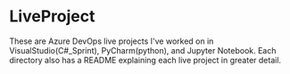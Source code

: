 # LiveProject

These are Azure DevOps live projects I've worked on in VisualStudio(C#_Sprint), PyCharm(python), and Jupyter Notebook.
Each directory also has a README explaining each live project in greater detail. 
